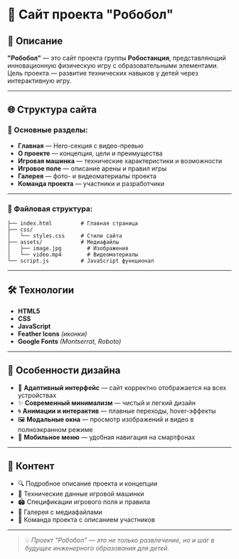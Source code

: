 # 🤖 Сайт проекта "Робобол"

## 📘 Описание

**"Робобол"** — это сайт проекта группы **Робостанция**, представляющий инновационную физическую игру с образовательными элементами. Цель проекта — развитие технических навыков у детей через интерактивную игру.

---

## 🌐 Структура сайта

### 📄 Основные разделы:

- **Главная** — Hero-секция с видео-превью
- **О проекте** — концепция, цели и преимущества
- **Игровая машинка** — технические характеристики и возможности
- **Игровое поле** — описание арены и правил игры
- **Галерея** — фото- и видеоматериалы проекта
- **Команда проекта** — участники и разработчики

---

### 📁 Файловая структура:

```plaintext
├── index.html         # Главная страница
├── css/              
│   └── styles.css     # Стили сайта
├── assets/            # Медиафайлы
│   ├── image.jpg        # Изображения
│   └── video.mp4        # Видеоматериалы
└── script.js          # JavaScript функционал
```

---

## 🛠 Технологии

- **HTML5**
- **CSS**
- **JavaScript**
- **Feather Icons** *(иконки)*
- **Google Fonts** *(Montserrat, Roboto)*

---

## 🎨 Особенности дизайна

- 📱 **Адаптивный интерфейс** — сайт корректно отображается на всех устройствах
- ✨ **Современный минимализм** — чистый и легкий дизайн
- 🌀 **Анимации и интерактив** — плавные переходы, hover-эффекты
- 🖼 **Модальные окна** — просмотр изображений и видео в полноэкранном режиме
- 🍔 **Мобильное меню** — удобная навигация на смартфонах

---

## 📑 Контент

- 🔍 Подробное описание проекта и концепции
- 🚗 Технические данные игровой машинки
- 🏟 Спецификации игрового поля и правила
- 📸 Галерея с медиафайлами
- 👥 Команда проекта с описанием участников

---

> 💡 *Проект "Робобол" — это не только развлечение, но и шаг в будущее инженерного образования для детей.*
